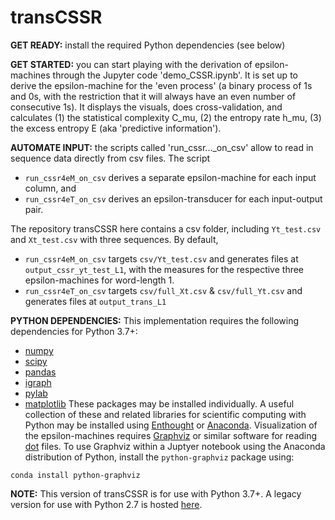 # transCSSR

**GET READY:** install the required Python dependencies (see below)

**GET STARTED:** you can start playing with the derivation of epsilon-machines through the Jupyter code 'demo_CSSR.ipynb'. It is set up to derive the epsilon-machine for the 'even process' (a binary process of 1s and 0s, with the restriction that it will always have an even number of consecutive 1s). It displays the visuals, does cross-validation, and calculates (1) the statistical complexity C_mu, (2) the entropy rate h_mu, (3) the excess entropy E (aka 'predictive information').


**AUTOMATE INPUT:** the scripts called 'run_cssr..._on_csv' allow to read in sequence data directly from csv files. The script 
*   `run_cssr4eM_on_csv` derives a separate epsilon-machine for each input column, and  
*   `run_cssr4eT_on_csv` derives an epsilon-transducer for each input-output pair. 

The repository transCSSR here contains a csv folder, including `Yt_test.csv` and `Xt_test.csv` with three sequences. By default,
*   `run_cssr4eM_on_csv` targets `csv/Yt_test.csv` and generates files at `output_cssr_yt_test_L1`, with the measures for the respective three epsilon-machines for word-length 1.
*   `run_cssr4eT_on_csv` targets `csv/full_Xt.csv` & `csv/full_Yt.csv` and generates files at `output_trans_L1`



**PYTHON DEPENDENCIES:** This implementation requires the following dependencies for Python 3.7+:
* [numpy](http://www.numpy.org)
* [scipy](http://www.scipy.org)
* [pandas](http://pandas.pydata.org)
* [igraph](http://igraph.org/python/)
* [pylab](http://wiki.scipy.org/PyLab)
* [matplotlib](http://matplotlib.org)
These packages may be installed individually. A useful collection of these and related libraries for scientific computing with Python may be installed using [Enthought](https://store.enthought.com) or [Anaconda](https://www.continuum.io/downloads).
Visualization of the epsilon-machines requires [Graphviz](http://graphviz.org) or similar software for reading [dot](http://en.wikipedia.org/wiki/DOT_(graph_description_language)) files. To use Graphviz within a Juptyer notebook using the Anaconda distribution of Python, install the `python-graphviz` package using:

```
conda install python-graphviz
```

**NOTE:** This version of transCSSR is for use with Python 3.7+. A legacy version for use with Python 2.7 is hosted [here](https://github.com/ddarmon/transCSSR2).
